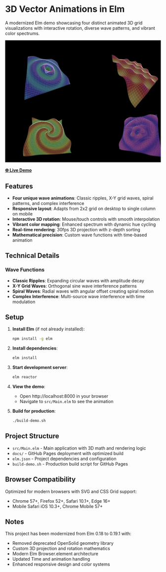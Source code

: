 # 3D Vector Animations in Elm

A modernized Elm demo showcasing four distinct animated 3D grid visualizations with interactive rotation, diverse wave patterns, and vibrant color spectrums.

[![3D Vector Animation Demo](demo-screenshot.png)](https://ninjaconcept.github.io/elm-vector-demo-1/)

**[🌐 Live Demo](https://ninjaconcept.github.io/elm-vector-demo-1/)**

## Features

- **Four unique wave animations**: Classic ripples, X-Y grid waves, spiral patterns, and complex interference
- **Responsive layout**: Adapts from 2x2 grid on desktop to single column on mobile
- **Interactive 3D rotation**: Mouse/touch controls with smooth interpolation
- **Vibrant color mapping**: Enhanced spectrum with dynamic hue cycling
- **Real-time rendering**: 30fps 3D projection with z-depth sorting
- **Mathematical precision**: Custom wave functions with time-based animation

## Technical Details

### Wave Functions
- **Classic Ripples**: Expanding circular waves with amplitude decay
- **X-Y Grid Waves**: Orthogonal sine wave interference patterns
- **Spiral Waves**: Radial waves with angular offset creating spiral motion
- **Complex Interference**: Multi-source wave interference with time modulation

## Setup

1. **Install Elm** (if not already installed):
   ```bash
   npm install -g elm
   ```

2. **Install dependencies**:
   ```bash
   elm install
   ```

3. **Start development server**:
   ```bash
   elm reactor
   ```

4. **View the demo**:
   - Open http://localhost:8000 in your browser
   - Navigate to `src/Main.elm` to see the animation

5. **Build for production**:
   ```bash
   ./build-demo.sh
   ```

## Project Structure

- `src/Main.elm` - Main application with 3D math and rendering logic
- `docs/` - GitHub Pages deployment with optimized build
- `elm.json` - Project dependencies and configuration
- `build-demo.sh` - Production build script for GitHub Pages

## Browser Compatibility

Optimized for modern browsers with SVG and CSS Grid support:
- Chrome 57+, Firefox 52+, Safari 10.1+, Edge 16+
- Mobile Safari iOS 10.3+, Chrome Mobile 57+

## Notes

This project has been modernized from Elm 0.18 to 0.19.1 with:
- Removed deprecated OpenSolid geometry library
- Custom 3D projection and rotation mathematics
- Modern Elm Browser.element architecture
- Updated Time and animation handling
- Enhanced responsive design and color systems
